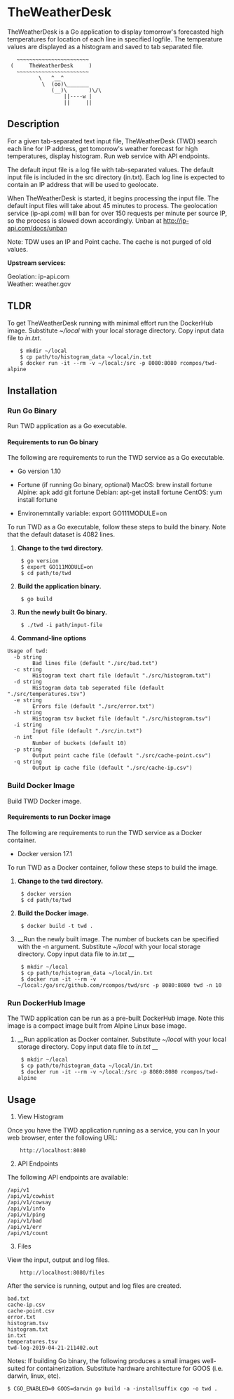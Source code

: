 # TheWeatherDesk

TheWeatherDesk is a Go application to display tomorrow's forecasted high temperatures for location of each line in specified logfile.  The temperature values are displayed 
as a histogram and saved to tab separated file.

```
   ~~~~~~~~~~~~~~~~~~~~~~~
 (     TheWeatherDesk     )
   ~~~~~~~~~~~~~~~~~~~~~~~
          \   ^__^
           \  (oo)\_______
              (__)\       )\/\
                  ||----w |
                  ||     ||
```

## Description ##

For a given tab-separated text input file, TheWeatherDesk (TWD) search each line for IP address,
get tomorrow's weather forecast for high temperatures, display histogram.
Run web service with API endpoints.

The default input file is a log file with tab-separated values.  The default input file is included in the src directory (in.txt).  Each log line is expected to contain an IP address that will be used to geolocate.

When TheWeatherDesk is started, it begins processing the input file.  The default input files will take about 45 minutes to process.  The geolocation service (ip-api.com) will ban for over 150 requests per minute per source IP, so the process is slowed down accordingly.  Unban at http://ip-api.com/docs/unban

Note: TDW uses an IP and Point cache.  The cache is not purged of old values.

__Upstream services:__

Geolation: ip-api.com   
Weather: weather.gov   

## TLDR ##

To get TheWeatherDesk running with minimal effort run the DockerHub image.  Substitute _~/local_ with your local storage directory.  Copy input data file to _in.txt_.


        $ mkdir ~/local
        $ cp path/to/histogram_data ~/local/in.txt
        $ docker run -it --rm -v ~/local:/src -p 8080:8080 rcompos/twd-alpine

## Installation ##

### Run Go Binary ###

Run TWD application as a Go executable.

#### Requirements to run Go binary ####

The following are requirements to run the TWD service as a Go executable.

* Go version 1.10
* Fortune (if running Go binary, optional)
MacOS: brew install fortune
Alpine: apk add git fortune
Debian: apt-get install fortune
CentOS: yum install fortune

* Environemntally variable: export GO111MODULE=on

To run TWD as a Go executable, follow these steps to build the binary.  Note that the default dataset is 4082 lines.

1. __Change to the twd directory.__

        $ go version
        $ export GO111MODULE=on 
        $ cd path/to/twd

2. __Build the application binary.__

        $ go build

3. __Run the newly built Go binary.__

        $ ./twd -i path/input-file

4. __Command-line options__

```
Usage of twd:
  -b string
    	Bad lines file (default "./src/bad.txt")
  -c string
    	Histogram text chart file (default "./src/histogram.txt")
  -d string
    	Histogram data tab seperated file (default "./src/temperatures.tsv")
  -e string
    	Errors file (default "./src/error.txt")
  -h string
    	Histogram tsv bucket file (default "./src/histogram.tsv")
  -i string
    	Input file (default "./src/in.txt")
  -n int
    	Number of buckets (default 10)
  -p string
    	Output point cache file (default "./src/cache-point.csv")
  -q string
    	Output ip cache file (default "./src/cache-ip.csv")
```


### Build Docker Image ###

Build TWD Docker image.

#### Requirements to run Docker image ####

The following are requirements to run the TWD service as a Docker container.

* Docker version 17.1

To run TWD as a Docker container, follow these steps to build the image.

1. __Change to the twd directory.__

        $ docker version
        $ cd path/to/twd

2. __Build the Docker image.__

        $ docker build -t twd .

3. __Run the newly built image.  The number of buckets can be specified with the -n argument.  Substitute _~/local_ with your local storage directory.  Copy input data file to _in.txt_ __

        $ mkdir ~/local
        $ cp path/to/histogram_data ~/local/in.txt
        $ docker run -it --rm -v ~/local:/go/src/github.com/rcompos/twd/src -p 8080:8080 twd -n 10


### Run DockerHub Image ###

The TWD application can be run as a pre-built DockerHub image.  Note this image is a compact image built from Alpine Linux base image.

1. __Run application as Docker container. Substitute _~/local_ with your local storage directory.  Copy input data file to _in.txt_ __

        $ mkdir ~/local
        $ cp path/to/histogram_data ~/local/in.txt
        $ docker run -it --rm -v ~/local:/src -p 8080:8080 rcompos/twd-alpine


## Usage ##


1. View Histogram

Once you have the TWD application running as a service, you can In your web browser, enter the following URL:

        http://localhost:8080

2. API Endpoints

The following API endpoints are available:

```
/api/v1
/api/v1/cowhist
/api/v1/cowsay
/api/v1/info
/api/v1/ping
/api/v1/bad
/api/v1/err
/api/v1/count
```

3. Files

View the input, output and log files.

        http://localhost:8080/files

After the service is running, output and log files are created.

```
bad.txt
cache-ip.csv
cache-point.csv
error.txt
histogram.tsv
histogram.txt
in.txt
temperatures.tsv
twd-log-2019-04-21-211402.out
```

Notes:
If building Go binary, the following produces a small images well-suited for containerization.  Substitute hardware architecture for GOOS (i.e. darwin, linux, etc).

	$ CGO_ENABLED=0 GOOS=darwin go build -a -installsuffix cgo -o twd .
